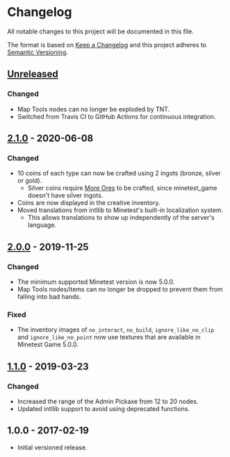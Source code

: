 # Changelog

All notable changes to this project will be documented in this file.

The format is based on [Keep a Changelog](http://keepachangelog.com/en/1.0.0/)
and this project adheres to [Semantic Versioning](http://semver.org/spec/v2.0.0.html).

## [Unreleased]

### Changed

- Map Tools nodes can no longer be exploded by TNT.
- Switched from Travis CI to GitHub Actions for continuous integration.

## [2.1.0] - 2020-06-08

### Changed

- 10 coins of each type can now be crafted using 2 ingots (bronze, silver or gold).
  - Silver coins require [More Ores](https://github.com/minetest-mods/moreores)
    to be crafted, since minetest_game doesn't have silver ingots.
- Coins are now displayed in the creative inventory.
- Moved translations from intllib to Minetest's built-in localization system.
  - This allows translations to show up independently of the server's language.

## [2.0.0] - 2019-11-25

### Changed

- The minimum supported Minetest version is now 5.0.0.
- Map Tools nodes/items can no longer be dropped to prevent them from falling
  into bad hands.

### Fixed

- The inventory images of `no_interact`, `no_build`, `ignore_like_no_clip`
  and `ignore_like_no_point` now use textures that are available in
  Minetest Game 5.0.0.

## [1.1.0] - 2019-03-23

### Changed

- Increased the range of the Admin Pickaxe from 12 to 20 nodes.
- Updated intllib support to avoid using deprecated functions.

## 1.0.0 - 2017-02-19

- Initial versioned release.

[Unreleased]: https://github.com/minetest-mods/maptools/compare/v2.1.0...HEAD
[2.1.0]: https://github.com/minetest-mods/maptools/compare/v2.0.0...v2.1.0
[2.0.0]: https://github.com/minetest-mods/maptools/compare/v1.1.0...v2.0.0
[1.1.0]: https://github.com/minetest-mods/maptools/compare/v1.0.0...v1.1.0
